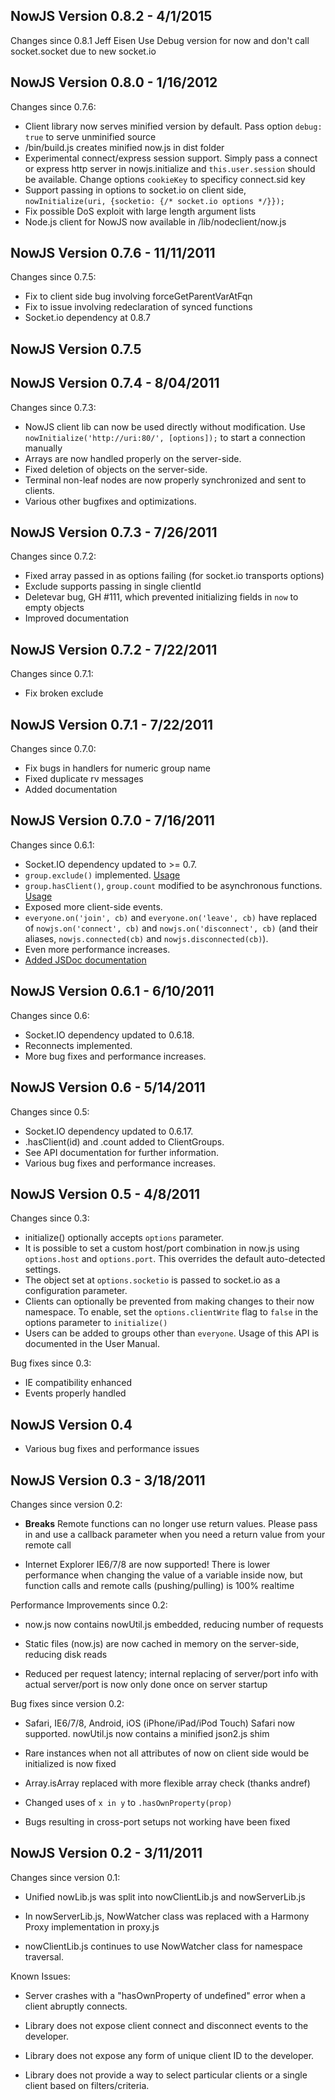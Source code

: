 NowJS Version 0.8.2 - 4/1/2015
--------------------------
Changes since 0.8.1
Jeff Eisen
Use Debug version for now and don't call socket.socket due to new socket.io

NowJS Version 0.8.0 - 1/16/2012
---------------------------
Changes since 0.7.6:

* Client library now serves minified version by default. Pass option `debug: true` to serve unminified source
* /bin/build.js creates minified now.js in dist folder
* Experimental connect/express session support. Simply pass a connect or express http server in nowjs.initialize and `this.user.session` should be available. Change options `cookieKey` to specificy connect.sid key
* Support passing in options to socket.io on client side, `nowInitialize(uri, {socketio: {/* socket.io options */}});`
* Fix possible DoS exploit with large length argument lists
* Node.js client for NowJS now available in /lib/nodeclient/now.js


NowJS Version 0.7.6 - 11/11/2011
---------------------------
Changes since 0.7.5:

* Fix to client side bug involving forceGetParentVarAtFqn
* Fix to issue involving redeclaration of synced functions
* Socket.io dependency at 0.8.7

NowJS Version 0.7.5
-------------------

NowJS Version 0.7.4 - 8/04/2011
---------------------------
Changes since 0.7.3:

* NowJS client lib can now be used directly without modification. Use `nowInitialize('http://uri:80/', [options]);` to start a connection manually
* Arrays are now handled properly on the server-side.
* Fixed deletion of objects on the server-side.
* Terminal non-leaf nodes are now properly synchronized and sent to clients.
* Various other bugfixes and optimizations.

NowJS Version 0.7.3 - 7/26/2011
---------------------------
Changes since 0.7.2:

* Fixed array passed in as options failing (for socket.io transports options)
* Exclude supports passing in single clientId
* Deletevar bug, GH #111, which prevented initializing fields in `now` to empty objects
* Improved documentation


NowJS Version 0.7.2 - 7/22/2011
---------------------------
Changes since 0.7.1:

* Fix broken exclude


NowJS Version 0.7.1 - 7/22/2011
---------------------------
Changes since 0.7.0:

* Fix bugs in handlers for numeric group name
* Fixed duplicate rv messages
* Added documentation


NowJS Version 0.7.0 - 7/16/2011
---------------------------
Changes since 0.6.1:

* Socket.IO dependency updated to >= 0.7.
* `group.exclude()` implemented. [Usage](http://nowjs.com/jsdoc/symbols/Group.html#exclude)
* `group.hasClient()`, `group.count` modified to be asynchronous
  functions. [Usage](http://nowjs.com/jsdoc/symbols/Group.html#count)
* Exposed more client-side events.
* `everyone.on('join', cb)` and `everyone.on('leave', cb)` have
  replaced of `nowjs.on('connect', cb)` and `nowjs.on('disconnect', cb)`
  (and their aliases, `nowjs.connected(cb)` and `nowjs.disconnected(cb)`).
* Even more performance increases.
* [Added JSDoc documentation](http://nowjs.com/jsdoc/index.html)

NowJS Version 0.6.1 - 6/10/2011
---------------------------

Changes since 0.6:

* Socket.IO dependency updated to 0.6.18.
* Reconnects implemented.
* More bug fixes and performance increases.

NowJS Version 0.6 - 5/14/2011
---------------------------

Changes since 0.5:

* Socket.IO dependency updated to 0.6.17.
* .hasClient(id) and .count added to ClientGroups.
*  See API documentation for further information.
* Various bug fixes and performance increases.

NowJS Version 0.5 - 4/8/2011
---------------------------

Changes since 0.3:

* initialize() optionally accepts `options` parameter.
*  It is possible to set a custom host/port combination in now.js using `options.host` and `options.port`. This overrides the default auto-detected settings.
*  The object set at `options.socketio` is passed to socket.io as a configuration parameter.
* Clients can optionally be prevented from making changes to their now namespace. To enable, set the `options.clientWrite` flag to `false` in the options parameter to `initialize()`
* Users can be added to groups other than `everyone`. Usage of this API is documented in the User Manual.

Bug fixes since 0.3:

* IE compatibility enhanced
* Events properly handled

NowJS Version 0.4
---------------------------
* Various bug fixes and performance issues

NowJS Version 0.3 - 3/18/2011
---------------------------

Changes since version 0.2:

*   **Breaks** Remote functions can no longer use return values. Please pass in and use a callback parameter when you need a return value from your remote call

*   Internet Explorer IE6/7/8 are now supported! There is lower performance when changing the value of a variable inside now, but function calls and remote calls (pushing/pulling) is 100% realtime

Performance Improvements since 0.2:

*   now.js now contains nowUtil.js embedded, reducing number of requests

*   Static files (now.js) are now cached in memory on the server-side, reducing disk reads

*   Reduced per request latency; internal replacing of server/port info with actual server/port is now only done once on server startup
  
Bug fixes since version 0.2:

*   Safari, IE6/7/8, Android, iOS (iPhone/iPad/iPod Touch) Safari now supported. nowUtil.js now contains a minified json2.js shim

*   Rare instances when not all attributes of now on client side would be initialized is now fixed

*   Array.isArray replaced with more flexible array check (thanks andref)

*   Changed uses of `x in y` to `.hasOwnProperty(prop)`

*   Bugs resulting in cross-port setups not working have been fixed


NowJS Version 0.2 - 3/11/2011
---------------------------

Changes since version 0.1:

*   Unified nowLib.js was split into nowClientLib.js and nowServerLib.js

*   In nowServerLib.js, NowWatcher class was replaced with a Harmony Proxy implementation in proxy.js

*   nowClientLib.js continues to use NowWatcher class for namespace traversal.

Known Issues:

*   Server crashes with a "hasOwnProperty of undefined" error when a client abruptly connects.

*   Library does not expose client connect and disconnect events to the developer.

*   Library does not expose any form of unique client ID to the developer.

*   Library does not provide a way to select particular clients or a single client based on filters/criteria.
